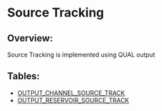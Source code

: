 # Source Tracking

## Overview:

Source Tracking is implemented using QUAL output

  

## Tables:

-   [OUTPUT_CHANNEL_SOURCE_TRACK](Output-Channel_87228572.html#OutputChannel-output_channel_source_track)
-   [OUTPUT_RESERVOIR_SOURCE_TRACK](Output-Reservoir_87228574.html#OutputReservoir-output_reservoir_source_track)

  

  
  

